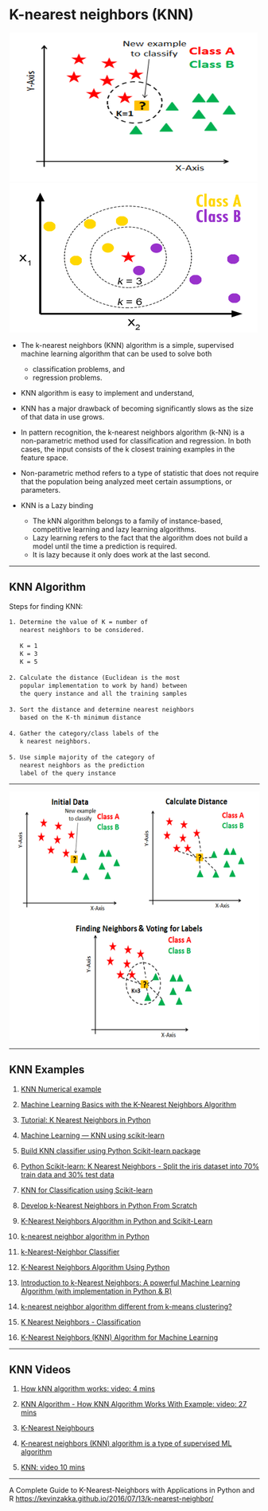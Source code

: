 # K-nearest neighbors (KNN)

<img src="./knn_example_01.png" width="500" height="300" alt="Machine Learning">
<img src="./knn_example_02.png" width="500" height="300" alt="Machine Learning">

* The k-nearest neighbors (KNN) algorithm is a simple, 
  supervised machine learning algorithm that can be used 
  to solve both 
	* classification problems, and 
	* regression problems. 
  
* KNN algorithm is easy to implement and understand, 

* KNN has a major drawback of becoming significantly slows 
  as the size of that data in use grows.

* In pattern recognition, the k-nearest neighbors algorithm 
  (k-NN) is a non-parametric method used for classification 
  and regression. In both cases, the input consists of the 
  k closest training examples in the feature space.

* Non-parametric method refers to a type of statistic that 
  does not require that the population being analyzed meet 
  certain assumptions, or parameters.

* KNN is a Lazy binding
	* The kNN algorithm belongs to a family of instance-based, competitive learning and lazy learning algorithms.
	* Lazy learning refers to the fact that the algorithm does not build a model until the time a prediction is required. 
	* It is lazy because it only does work at the last second. 
  
------- 
## KNN Algorithm

Steps for finding KNN:

````
1. Determine the value of K = number of 
   nearest neighbors to be considered.
   
   K = 1
   K = 3
   K = 5

2. Calculate the distance (Euclidean is the most 
   popular implementation to work by hand) between 
   the query instance and all the training samples
   
3. Sort the distance and determine nearest neighbors 
   based on the K-th minimum distance

4. Gather the category/class labels of the 
   k nearest neighbors.

5. Use simple majority of the category of 
   nearest neighbors as the prediction 
   label of the query instance
````
-------

<img src="./knn_example_03.png" width="800" height="500" alt="Machine Learning">

-------
## KNN Examples  
 
1. [KNN Numerical example](https://people.revoledu.com/kardi/tutorial/KNN/KNN_Numerical-example.html)

2. [Machine Learning Basics with the K-Nearest Neighbors Algorithm](https://towardsdatascience.com/machine-learning-basics-with-the-k-nearest-neighbors-algorithm-6a6e71d01761)

3. [Tutorial: K Nearest Neighbors in Python](https://www.dataquest.io/blog/k-nearest-neighbors-in-python/)

4. [Machine Learning — KNN using scikit-learn](https://towardsdatascience.com/knn-using-scikit-learn-c6bed765be75)

5. [Build KNN classifier using Python Scikit-learn package](https://www.datacamp.com/community/tutorials/k-nearest-neighbor-classification-scikit-learn)

6. [Python Scikit-learn: K Nearest Neighbors - Split the iris dataset into 70% train data and 30% test data](https://www.w3resource.com/machine-learning/scikit-learn/iris/python-machine-learning-k-nearest-neighbors-algorithm-exercise-4.php)

7. [KNN for Classification using Scikit-learn](https://www.kaggle.com/amolbhivarkar/knn-for-classification-using-scikit-learn)

8. [Develop k-Nearest Neighbors in Python From Scratch](https://machinelearningmastery.com/tutorial-to-implement-k-nearest-neighbors-in-python-from-scratch/)

9. [K-Nearest Neighbors Algorithm in Python and Scikit-Learn](https://stackabuse.com/k-nearest-neighbors-algorithm-in-python-and-scikit-learn/)

10. [k-nearest neighbor algorithm in Python](https://www.geeksforgeeks.org/k-nearest-neighbor-algorithm-in-python/)

11. [k-Nearest-Neighbor Classifier](https://www.python-course.eu/k_nearest_neighbor_classifier.php)

12. [K-Nearest Neighbors Algorithm Using Python](https://www.edureka.co/blog/k-nearest-neighbors-algorithm/)

13. [Introduction to k-Nearest Neighbors: A powerful Machine Learning Algorithm (with implementation in Python & R)](https://www.analyticsvidhya.com/blog/2018/03/introduction-k-neighbours-algorithm-clustering/)

14. [k-nearest neighbor algorithm different from k-means clustering?](https://www.quora.com/How-is-the-k-nearest-neighbor-algorithm-different-from-k-means-clustering)

15. [K Nearest Neighbors - Classification](https://www.saedsayad.com/k_nearest_neighbors.htm)

16. [K-Nearest Neighbors (KNN) Algorithm for Machine Learning](https://medium.com/capital-one-tech/k-nearest-neighbors-knn-algorithm-for-machine-learning-e883219c8f26)


--------

## KNN Videos

1. [How kNN algorithm works: video: 4 mins](https://www.youtube.com/watch?v=UqYde-LULfs)

2. [KNN Algorithm - How KNN Algorithm Works With Example: video: 27 mins](https://www.youtube.com/watch?v=4HKqjENq9OU)

3. [K-Nearest Neighbours](https://www.geeksforgeeks.org/k-nearest-neighbours/)

4. [K-nearest neighbors (KNN) algorithm is a type of supervised ML algorithm](https://www.tutorialspoint.com/machine_learning_with_python/machine_learning_with_python_knn_algorithm_finding_nearest_neighbors.htm)

5. [KNN: video 10 mins](https://www.youtube.com/watch?v=s-9Qqpv2hTY)

--------


A Complete Guide to K-Nearest-Neighbors with Applications in Python and R
https://kevinzakka.github.io/2016/07/13/k-nearest-neighbor/

